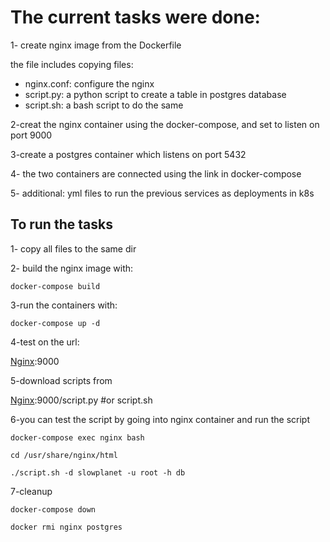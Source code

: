# The current tasks were done:

1- create nginx image from the Dockerfile

the file includes copying files:

* nginx.conf: configure the nginx
* script.py: a python script to create a table in postgres database
* script.sh: a bash script to do the same

2-creat the nginx container using the docker-compose, and set to listen on port 9000

3-create a postgres container which listens on port 5432

4- the two containers are connected using the link in docker-compose

5- additional: yml files to run the previous services as deployments in k8s

## To run the tasks
1- copy all files to the same dir

2- build the nginx image with:

`docker-compose build`

3-run the containers with:

`docker-compose up -d`

4-test on the url:

[Nginx](nginx-dev.eastus.cloudapp.azure.com):9000

5-download scripts from

[Nginx](nginx-dev.eastus.cloudapp.azure.com):9000/script.py  #or script.sh

6-you can test the script by going into nginx container and run the script

`docker-compose exec nginx bash`

`cd /usr/share/nginx/html`

`./script.sh -d slowplanet -u root -h db `

7-cleanup

`docker-compose down`

`docker rmi nginx postgres`
